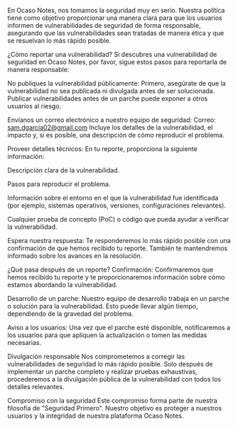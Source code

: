 En Ocaso Notes, nos tomamos la seguridad muy en serio. Nuestra política tiene como objetivo proporcionar una manera clara para que los usuarios informen de vulnerabilidades de seguridad de forma responsable, asegurando que las vulnerabilidades sean tratadas de manera ética y que se resuelvan lo más rápido posible.

¿Cómo reportar una vulnerabilidad?
Si descubres una vulnerabilidad de seguridad en Ocaso Notes, por favor, sigue estos pasos para reportarla de manera responsable:

No publiques la vulnerabilidad públicamente:
Primero, asegúrate de que la vulnerabilidad no sea publicada ni divulgada antes de ser solucionada. Publicar vulnerabilidades antes de un parche puede exponer a otros usuarios al riesgo.

Envíanos un correo electrónico a nuestro equipo de seguridad:
Correo: sam.dgarcia02@gmail.com
Incluye los detalles de la vulnerabilidad, el impacto y, si es posible, una descripción de cómo reproducir el problema.

Proveer detalles técnicos:
En tu reporte, proporciona la siguiente información:

Descripción clara de la vulnerabilidad.

Pasos para reproducir el problema.

Información sobre el entorno en el que la vulnerabilidad fue identificada (por ejemplo, sistemas operativos, versiones, configuraciones relevantes).

Cualquier prueba de concepto (PoC) o código que pueda ayudar a verificar la vulnerabilidad.

Espera nuestra respuesta:
Te responderemos lo más rápido posible con una confirmación de que hemos recibido tu reporte. También te mantendremos informado sobre los avances en la resolución.

¿Qué pasa después de un reporte?
Confirmación: Confirmaremos que hemos recibido tu reporte y te proporcionaremos información sobre cómo estamos abordando la vulnerabilidad.

Desarrollo de un parche: Nuestro equipo de desarrollo trabaja en un parche o solución para la vulnerabilidad. Esto puede llevar algún tiempo, dependiendo de la gravedad del problema.

Aviso a los usuarios: Una vez que el parche esté disponible, notificaremos a los usuarios para que apliquen la actualización o tomen las medidas necesarias.

Divulgación responsable
Nos comprometemos a corregir las vulnerabilidades de seguridad lo más rápido posible. Solo después de implementar un parche completo y realizar pruebas exhaustivas, procederemos a la divulgación pública de la vulnerabilidad con todos los detalles relevantes.

Compromiso con la seguridad
Este compromiso forma parte de nuestra filosofía de "Seguridad Primero". Nuestro objetivo es proteger a nuestros usuarios y la integridad de nuestra plataforma Ocaso Notes.
